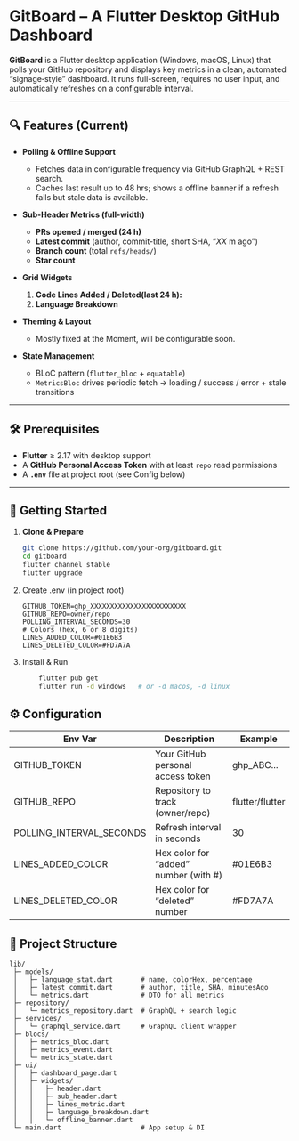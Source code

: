 # GitBoard – A Flutter Desktop GitHub Dashboard

**GitBoard** is a Flutter desktop application (Windows, macOS, Linux) that polls your GitHub repository and displays key metrics in a clean, automated “signage‐style” dashboard. It runs full-screen, requires no user input, and automatically refreshes on a configurable interval.

---

## 🔍 Features (Current)

- **Polling & Offline Support**  
  - Fetches data in configurable frequency via GitHub GraphQL + REST search.  
  - Caches last result up to 48 hrs; shows a offline banner if a refresh fails but stale data is available.

- **Sub-Header Metrics (full-width)**  
  - **PRs opened / merged (24 h)**  
  - **Latest commit** (author, commit-title, short SHA, “_XX_ m ago”)  
  - **Branch count** (total `refs/heads/`)  
  - **Star count**

- **Grid Widgets**  
  1. **Code Lines Added / Deleted(last 24 h):**  
  2. **Language Breakdown**  

- **Theming & Layout**  
  - Mostly fixed at the Moment, will be configurable soon.

- **State Management**  
  - BLoC pattern (`flutter_bloc` + `equatable`)  
  - `MetricsBloc` drives periodic fetch → loading / success / error + stale transitions  

---

## 🛠️ Prerequisites

- **Flutter** ≥ 2.17 with desktop support  
- A **GitHub Personal Access Token** with at least `repo` read permissions  
- A **`.env`** file at project root (see Config below)  

---

## 🚀 Getting Started

1. **Clone & Prepare**  

   ```bash
   git clone https://github.com/your-org/gitboard.git
   cd gitboard
   flutter channel stable
   flutter upgrade

2. Create .env (in project root)

    ```dotenv
    GITHUB_TOKEN=ghp_XXXXXXXXXXXXXXXXXXXXXXXX
    GITHUB_REPO=owner/repo
    POLLING_INTERVAL_SECONDS=30
    # Colors (hex, 6 or 8 digits)
    LINES_ADDED_COLOR=#01E6B3
    LINES_DELETED_COLOR=#FD7A7A

3. Install & Run

    ```bash
        flutter pub get
        flutter run -d windows   # or -d macos, -d linux

## ⚙️ Configuration

Env Var | Description| Example
---|---|---
GITHUB_TOKEN |Your GitHub personal access token |ghp_ABC...
GITHUB_REPO| Repository to track (owner/repo) | flutter/flutter
POLLING_INTERVAL_SECONDS|Refresh interval in seconds |30
LINES_ADDED_COLOR|Hex color for “added” number (with #)|#01E6B3
LINES_DELETED_COLOR|Hex color for “deleted” number| #FD7A7A

## 📁 Project Structure

```pgsql
lib/
 ├─ models/
 │   ├─ language_stat.dart       # name, colorHex, percentage
 │   ├─ latest_commit.dart       # author, title, SHA, minutesAgo
 │   └─ metrics.dart             # DTO for all metrics
 ├─ repository/
 │   └─ metrics_repository.dart  # GraphQL + search logic
 ├─ services/
 │   └─ graphql_service.dart     # GraphQL client wrapper
 ├─ blocs/
 │   ├─ metrics_bloc.dart
 │   ├─ metrics_event.dart
 │   └─ metrics_state.dart
 ├─ ui/
 │   ├─ dashboard_page.dart
 │   ├─ widgets/
 │   │   ├─ header.dart
 │   │   ├─ sub_header.dart
 │   │   ├─ lines_metric.dart
 │   │   ├─ language_breakdown.dart
 │   │   └─ offline_banner.dart
 └─ main.dart                    # App setup & DI
